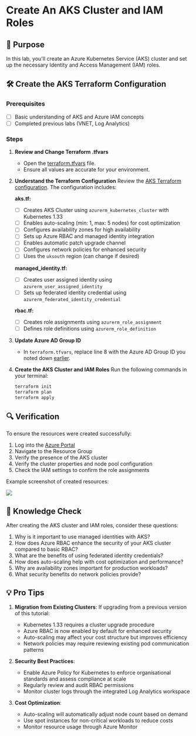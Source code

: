# Create An AKS Cluster and IAM Roles

## 🎯 Purpose
In this lab, you'll create an Azure Kubernetes Service (AKS) cluster and set up the necessary Identity and Access Management (IAM) roles.

## 🛠️ Create the AKS Terraform Configuration

### Prerequisites
- [ ] Basic understanding of AKS and Azure IAM concepts
- [ ] Completed previous labs (VNET, Log Analytics)

### Steps 

1. **Review and Change Terraform .tfvars**
   - Open the [terraform.tfvars](https://github.com/thomast1906/DevOps-The-Hard-Way-Azure/tree/main/2-Terraform-AZURE-Services-Creation/4-aks/terraform.tfvars) file.
   - Ensure all values are accurate for your environment.

2. **Understand the Terraform Configuration**
   Review the [AKS Terraform configuration](https://github.com/thomast1906/DevOps-The-Hard-Way-Azure/tree/main/2-Terraform-AZURE-Services-Creation/4-aks). The configuration includes:

   **aks.tf:**
   - [ ] Creates AKS Cluster using `azurerm_kubernetes_cluster` with Kubernetes 1.33
   - [ ] Enables auto-scaling (min: 1, max: 5 nodes) for cost optimization
   - [ ] Configures availability zones for high availability
   - [ ] Sets up Azure RBAC and managed identity integration
   - [ ] Enables automatic patch upgrade channel
   - [ ] Configures network policies for enhanced security
   - [ ] Uses the `uksouth` region (can change if desired)

   **managed_identity.tf:**
   - [ ] Creates user assigned identity using `azurerm_user_assigned_identity`
   - [ ] Sets up federated identity credential using `azurerm_federated_identity_credential`

   **rbac.tf:**
   - [ ] Creates role assignments using `azurerm_role_assignment`
   - [ ] Defines role definitions using `azurerm_role_definition`

3. **Update Azure AD Group ID**
   - In `terraform.tfvars`, replace line 8 with the Azure AD Group ID you noted down [earlier](https://github.com/thomast1906/DevOps-The-Hard-Way-Azure/blob/main/1-Azure/2-Create-Azure-AD-Group-AKS-Admins.md).

4. **Create the AKS Cluster and IAM Roles**
   Run the following commands in your terminal:
   ```bash
   terraform init
   terraform plan
   terraform apply
   ```

## 🔍 Verification

To ensure the resources were created successfully:
1. Log into the [Azure Portal](https://portal.azure.com)
2. Navigate to the Resource Group
3. Verify the presence of the AKS cluster
4. Verify the cluster properties and node pool configuration
5. Check the IAM settings to confirm the role assignments

Example screenshot of created resources:

![](images/4-aks.png)

## 🧠 Knowledge Check

After creating the AKS cluster and IAM roles, consider these questions:
1. Why is it important to use managed identities with AKS?
2. How does Azure RBAC enhance the security of your AKS cluster compared to basic RBAC?
3. What are the benefits of using federated identity credentials?
4. How does auto-scaling help with cost optimization and performance?
5. Why are availability zones important for production workloads?
6. What security benefits do network policies provide?

## 💡 Pro Tips

1. **Migration from Existing Clusters**: If upgrading from a previous version of this tutorial:
   - Kubernetes 1.33 requires a cluster upgrade procedure
   - Azure RBAC is now enabled by default for enhanced security
   - Auto-scaling may affect your cost structure but improves efficiency
   - Network policies may require reviewing existing pod communication patterns

2. **Security Best Practices**: 
   - Enable Azure Policy for Kubernetes to enforce organisational standards and assess compliance at scale
   - Regularly review and audit RBAC permissions
   - Monitor cluster logs through the integrated Log Analytics workspace

3. **Cost Optimization**:
   - Auto-scaling will automatically adjust node count based on demand
   - Use spot instances for non-critical workloads to reduce costs
   - Monitor resource usage through Azure Monitor